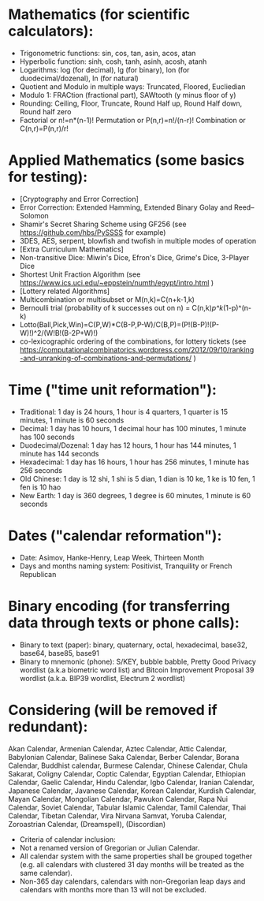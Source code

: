 # Mathematics (for scientific calculators):
* Trigonometric functions: sin, cos, tan, asin, acos, atan
* Hyperbolic function: sinh, cosh, tanh, asinh, acosh, atanh
* Logarithms: log (for decimal), lg (for binary), lon (for duodecimal/dozenal), ln (for natural)
* Quotient and Modulo in multiple ways: Truncated, Floored, Eucliedian
* Modulo 1: FRACtion (fractional part), SAWtooth (y minus floor of y)
* Rounding: Ceiling, Floor, Truncate, Round Half up, Round Half down, Round half zero
* Factorial or n!=n*(n-1)! Permutation or P(n,r)=n!/(n-r)! Combination or C(n,r)=P(n,r)/r!

# Applied Mathematics (some basics for testing):
* [Cryptography and Error Correction]
* Error Correction: Extended Hamming, Extended Binary Golay and Reed–Solomon
* Shamir's Secret Sharing Scheme using GF256 (see https://github.com/hbs/PySSSS for example)
* 3DES, AES, serpent, blowfish and twofish in multiple modes of operation
* [Extra Curriculum Mathematics]
* Non-transitive Dice: Miwin's Dice, Efron's Dice, Grime's Dice, 3-Player Dice
* Shortest Unit Fraction Algorithm (see https://www.ics.uci.edu/~eppstein/numth/egypt/intro.html )
* [Lottery related Algorithms]
* Multicombination or multisubset or M(n,k)=C(n+k-1,k)
* Bernoulli trial (probability of k successes out on n) = C(n,k)*p^k*(1-p)^(n-k)
* Lotto(Ball,Pick,Win)=C(P,W)*C(B-P,P-W)/C(B,P)=(P!(B-P)!(P-W)!)^2/(W!B!(B-2P+W)!)
* co-lexicographic ordering of the combinations, for lottery tickets (see https://computationalcombinatorics.wordpress.com/2012/09/10/ranking-and-unranking-of-combinations-and-permutations/ )

# Time ("time unit reformation"):
* Traditional: 1 day is 24 hours, 1 hour is 4 quarters, 1 quarter is 15 minutes, 1 minute is 60 seconds
* Decimal: 1 day has 10 hours, 1 decimal hour has 100 minutes, 1 minute has 100 seconds
* Duodecimal/Dozenal: 1 day has 12 hours, 1 hour has 144 minutes, 1 minute has 144 seconds
* Hexadecimal: 1 day has 16 hours, 1 hour has 256 minutes, 1 minute has 256 seconds
* Old Chinese: 1 day is 12 shi, 1 shi is 5 dian, 1 dian is 10 ke, 1 ke is 10 fen, 1 fen is 10 hao
* New Earth: 1 day is 360 degrees, 1 degree is 60 minutes, 1 minute is 60 seconds

# Dates ("calendar reformation"):
* Date: Asimov, Hanke-Henry, Leap Week, Thirteen Month
* Days and months naming system: Positivist, Tranquility or French Republican

# Binary encoding (for transferring data through texts or phone calls):
* Binary to text (paper): binary, quaternary, octal, hexadecimal,  base32, base64, base85, base91
* Binary to mnemonic (phone): S/KEY, bubble babble, Pretty Good Privacy wordlist (a.k.a biometric word list) and Bitcoin Improvement Proposal 39 wordlist (a.k.a. BIP39 wordlist, Electrum 2 wordlist)

# Considering (will be removed if redundant):
Akan Calendar, Armenian Calendar, Aztec Calendar, Attic Calendar, Babylonian Calendar, Balinese Saka Calendar, Berber Calendar, Borana Calendar, Buddhist calendar, Burmese Calendar, Chinese Calendar, Chula Sakarat, Coligny Calendar, Coptic Calendar, Egyptian Calendar, Ethiopian Calendar, Gaelic Calendar, Hindu Calendar, Igbo Calendar, Iranian Calendar, Japanese Calendar, Javanese Calendar, Korean Calendar, Kurdish Calendar, Mayan Calendar, Mongolian Calendar, Pawukon Calendar, Rapa Nui Calendar, Soviet Calendar, Tabular Islamic Calendar, Tamil Calendar, Thai Calendar, Tibetan Calendar, Vira Nirvana Samvat, Yoruba Calendar, Zoroastrian Calendar, (Dreamspell), (Discordian)
* Criteria of calendar inclusion:
* Not a renamed version of Gregorian or Julian Calendar.
* All calendar system with the same properties shall be grouped together (e.g. all calendars with clustered 31 day months will be treated as the same calendar).
* Non-365 day calendars, calendars with non-Gregorian leap days and calendars with months more than 13 will not be excluded.